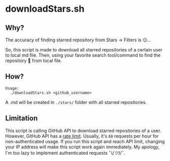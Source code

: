 downloadStars.sh
================

## Why?

The accuracy of finding starred repository from Stars -> Filters is :expressionless:...

So, this script is made to download all starred repositories of a certain user to local md file. Then, using your favorite search tool/command to find the repository :massage: from local file.

## How?

```
Usage:
  ./downloadStars.sh <github_username>
```

A <username>.md will be created in `./stars/` folder with all starred repositories.

## Limitation

This script is calling GitHub API to download starred repositories of a user. However, GitHub API has a [rate limit](https://developer.github.com/v3/#rate-limiting). Usually, it's `60` requests per hour for non-authenticated usage. If you run this script and reach API limit, changing your IP address will make this script work again immediately. My apology, I'm too lazy to implement authenticated requests ¯\\_(ツ)_/¯.
